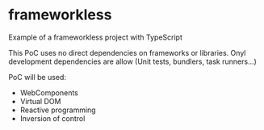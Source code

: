 # frameworkless
Example of a frameworkless project with TypeScript

This PoC uses no direct dependencies on frameworks or libraries. Onyl development dependencies are allow (Unit tests, bundlers, task runners...)

PoC will be used:
- WebComponents
- Virtual DOM
- Reactive programming
- Inversion of control

